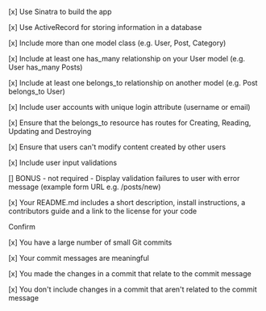 [x] Use Sinatra to build the app

[x] Use ActiveRecord for storing information in a database

[x] Include more than one model class (e.g. User, Post, Category)

[x] Include at least one has_many relationship on your User model (e.g. User has_many Posts)

[x] Include at least one belongs_to relationship on another model (e.g. Post belongs_to User)

[x] Include user accounts with unique login attribute (username or email)

[x] Ensure that the belongs_to resource has routes for Creating, Reading, Updating and Destroying

[x] Ensure that users can't modify content created by other users

[x] Include user input validations

[] BONUS - not required - Display validation failures to user with error message (example form URL e.g. /posts/new)

[x] Your README.md includes a short description, install instructions, a contributors guide and a link to the license for your code


Confirm

[x] You have a large number of small Git commits

[x] Your commit messages are meaningful

[x] You made the changes in a commit that relate to the commit message

[x] You don't include changes in a commit that aren't related to the commit message
 